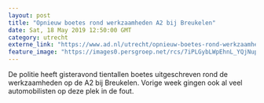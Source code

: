 ```yaml
---
layout: post
title: "Opnieuw boetes rond werkzaamheden A2 bij Breukelen"
date: Sat, 18 May 2019 12:50:00 GMT
category: utrecht
externe_link: "https://www.ad.nl/utrecht/opnieuw-boetes-rond-werkzaamheden-a2-bij-breukelen~a621b321/"
feature_image: "https://images0.persgroep.net/rcs/7iPLGybLWpEhnL_YQjNup7z6vZ4/diocontent/148676954/_fitwidth/400/?appId=21791a8992982cd8da851550a453bd7f&quality=0.7"
---
```


De politie heeft gisteravond tientallen boetes uitgeschreven rond de werkzaamheden op de A2 bij Breukelen. Vorige week gingen ook al veel automobilisten op deze plek in de fout.
